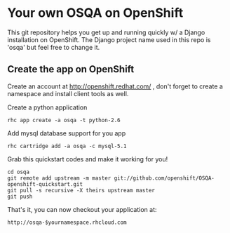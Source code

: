 Your own OSQA on OpenShift
============================

This git repository helps you get up and running quickly w/ a Django installation on OpenShift.  The Django project name used in this repo is 'osqa' but feel free to change it. 

Create the app on OpenShift
----------------------------

Create an account at http://openshift.redhat.com/ , don't forget to create a namespace and install client tools as well.

Create a python application

    rhc app create -a osqa -t python-2.6

Add mysql database support for you app

    rhc cartridge add -a osqa -c mysql-5.1

Grab this quickstart codes and make it working for you!

    cd osqa
    git remote add upstream -m master git://github.com/openshift/OSQA-openshift-quickstart.git
    git pull -s recursive -X theirs upstream master
    git push

That's it, you can now checkout your application at:

    http://osqa-$yournamespace.rhcloud.com
